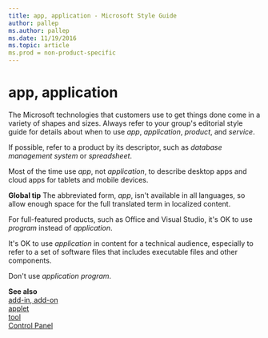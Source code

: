 ```yaml
---
title: app, application - Microsoft Style Guide
author: pallep
ms.author: pallep
ms.date: 11/19/2016
ms.topic: article
ms.prod = non-product-specific
---
```


# app, application

The Microsoft technologies that customers use to get things done come in a variety of shapes and sizes. Always refer to your group's editorial style guide for details about when to use *app*, *application*, *product*, and *service*.

If possible, refer to a product by its descriptor, such as *database management system* or *spreadsheet*.

Most of the time use _app_, not _application_, to describe desktop apps and cloud apps for tablets and mobile devices. 

**Global tip** The abbreviated form, *app*, isn't available in all languages, so allow enough space for the full translated term in localized content.

For full-featured products, such as Office and Visual Studio, it's OK to use _program_ instead of _application_.

It's OK to use _application_ in
content for a technical audience, especially to refer to a set of
software files that includes executable files and other components.

Don't use _application program_.

**See also**  
[add-in, add-on](/style-guide/a-z-word-list-term-collections/a/add-in-add-on)  
[applet](/style-guide/a-z-word-list-term-collections/a/applet)  
[tool](/style-guide/a-z-word-list-term-collections/t/tool)   
[Control Panel](/style-guide/a-z-word-list-term-collections/c/control-panel)  

